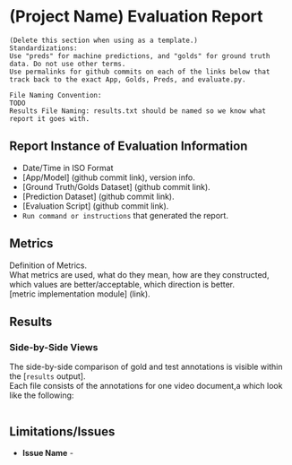 # (Project Name) Evaluation Report
```
(Delete this section when using as a template.)  
Standardizations: 
Use "preds" for machine predictions, and "golds" for ground truth data. Do not use other terms. 
Use permalinks for github commits on each of the links below that track back to the exact App, Golds, Preds, and evaluate.py. 

File Naming Convention: 
TODO
Results File Naming: results.txt should be named so we know what report it goes with. 
```
## Report Instance of Evaluation Information
* Date/Time in ISO Format
* [App/Model] (github commit link), version info.
* [Ground Truth/Golds Dataset] (github commit link).
* [Prediction Dataset] (github commit link).
* [Evaluation Script] (github commit link).
* `Run command or instructions` that generated the report.

## Metrics
Definition of Metrics.  
What metrics are used, what do they mean, how are they constructed, which values are better/acceptable, which direction is better.  
[metric implementation module] (link).  

## Results
### Side-by-Side Views
The side-by-side comparison of gold and test annotations is visible within the [`results` output].  
Each file consists of the annotations for one video document,a which look like the following:  
```json

```

## Limitations/Issues
- **Issue Name** - 